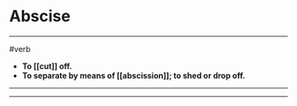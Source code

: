 # Abscise
---
#verb
- **To [[cut]] off.**
- **To separate by means of [[abscission]]; to shed or drop off.**
---
---

